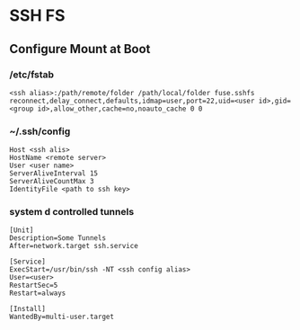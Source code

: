 # SSH FS

## Configure Mount at Boot
### /etc/fstab
```
<ssh alias>:/path/remote/folder /path/local/folder fuse.sshfs reconnect,delay_connect,defaults,idmap=user,port=22,uid=<user id>,gid=<group id>,allow_other,cache=no,noauto_cache 0 0
```
### ~/.ssh/config
```
Host <ssh alis>
HostName <remote server>
User <user name>
ServerAliveInterval 15
ServerAliveCountMax 3
IdentityFile <path to ssh key>
```
### system d controlled tunnels
```
[Unit]
Description=Some Tunnels
After=network.target ssh.service

[Service]
ExecStart=/usr/bin/ssh -NT <ssh config alias>
User=<user>
RestartSec=5
Restart=always

[Install]
WantedBy=multi-user.target 
```

